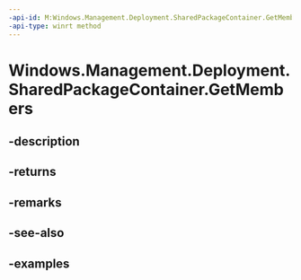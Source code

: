 ```yaml
---
-api-id: M:Windows.Management.Deployment.SharedPackageContainer.GetMembers
-api-type: winrt method
---
```


# Windows.Management.Deployment.SharedPackageContainer.GetMembers

<!--
public System.Collections.Generic.IList<Windows.Management.Deployment.SharedPackageContainerMember> GetMembers ();
-->


## -description

## -returns

## -remarks

## -see-also

## -examples


